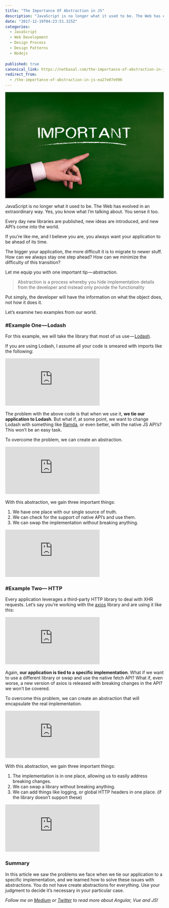 ```yaml
---
title: "The Importance Of Abstraction in JS"
description: "JavaScript is no longer what it used to be. The Web has evolved in an extraordinary way. Yes, you know what I’m talking about. You sense it too. The bigger your application, the more difficult it is…"
date: "2017-12-19T04:23:51.325Z"
categories: 
  - JavaScript
  - Web Development
  - Design Process
  - Design Patterns
  - Nodejs

published: true
canonical_link: https://netbasal.com/the-importance-of-abstraction-in-js-ea27e07e996
redirect_from:
  - /the-importance-of-abstraction-in-js-ea27e07e996
---
```


![](./asset-1.jpeg)

JavaScript is no longer what it used to be. The Web has evolved in an extraordinary way. Yes, you know what I’m talking about. You sense it too.

Every day new libraries are published, new ideas are introduced, and new API’s come into the world.

If you’re like me, and I believe you are, you always want your application to be ahead of its time.

The bigger your application, the more difficult it is to migrate to newer stuff. How can we always stay one step ahead? How can we minimize the difficulty of this transition?

Let me equip you with one important tip — abstraction.

> Abstraction is a process whereby you hide implementation details from the developer and instead only provide the functionality

Put simply, the developer will have the information on what the object does, not how it does it.

Let’s examine two examples from our world.

### #Example One — Lodash

For this example, we will take the library that most of us use — [Lodash](https://lodash.com/).

If you are using Lodash, I assume all your code is smeared with imports like the following:

<Embed src="https://gist.github.com/NetanelBasal/3d39fead79a488d769cfc87fb29ee21f.js" aspectRatio={0.357} caption="Lodash usage" />

The problem with the above code is that when we use it, **we tie our application to Lodash**. But what if, at some point, we want to change Lodash with something like [Ramda](http://ramdajs.com/), or even better, with the native JS API’s? This won’t be an easy task.

To overcome the problem, we can create an abstraction.

<Embed src="https://gist.github.com/NetanelBasal/2f6c6224c8dfc9acc4ac905b1e9da511.js" aspectRatio={0.357} caption="Array utils" />

With this abstraction, we gain three important things:

1.  We have one place with our single source of truth.
2.  We can check for the support of native API’s and use them.
3.  We can swap the implementation without breaking anything.

<Embed src="https://gist.github.com/NetanelBasal/f561ea80d9e5489460c6f8f79da3fdd7.js" aspectRatio={0.357} caption="Array utils with Ramda" />

### #Example Two— HTTP

Every application leverages a third-party HTTP library to deal with XHR requests. Let’s say you’re working with the [axios](https://github.com/axios/axios) library and are using it like this:

<Embed src="https://gist.github.com/NetanelBasal/3d886e66eafdd29a774ccdbc13566483.js" aspectRatio={0.357} caption="Todos service — axios" />

Again, **our application is tied to a specific implementation**. What if we want to use a different library or swap and use the native fetch API? What if, even worse, a new version of axios is released with breaking changes in the API? we won’t be covered.

To overcome this problem, we can create an abstraction that will encapsulate the real implementation.

<Embed src="https://gist.github.com/NetanelBasal/6b494894600c4b4e4c4e3d386cf1f9aa.js" aspectRatio={0.357} caption="HTTP service" />

With this abstraction, we gain three important things:

1.  The implementation is in one place, allowing us to easily address breaking changes.
2.  We can swap a library without breaking anything.
3.  We can add things like logging, or global HTTP headers in one place. (if the library doesn’t support these)

<Embed src="https://gist.github.com/NetanelBasal/76c568bd2f3f5110cbd27ca8237facb4.js" aspectRatio={0.357} caption="Add logging" />

### Summary

In this article we saw the problems we face when we tie our application to a specific implementation, and we learned how to solve these issues with abstractions. You do not have create abstractions for everything. Use your judgment to decide it’s necessary in your particular case.

_Follow me on_ [_Medium_](https://medium.com/@NetanelBasal/) _or_ [_Twitter_](https://twitter.com/NetanelBasal) _to read more about Angular, Vue and JS!_
